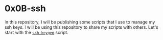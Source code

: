 # 0x0B-ssh

In this repository, I will be publishing some scripts that I use to manage my ssh keys. I will be using this repository to share my scripts with others. Let's start with the [`ssh-keygen`](https://www.gnu.org/software/ssh/manual/html_node/ssh-keygen.html) script.
